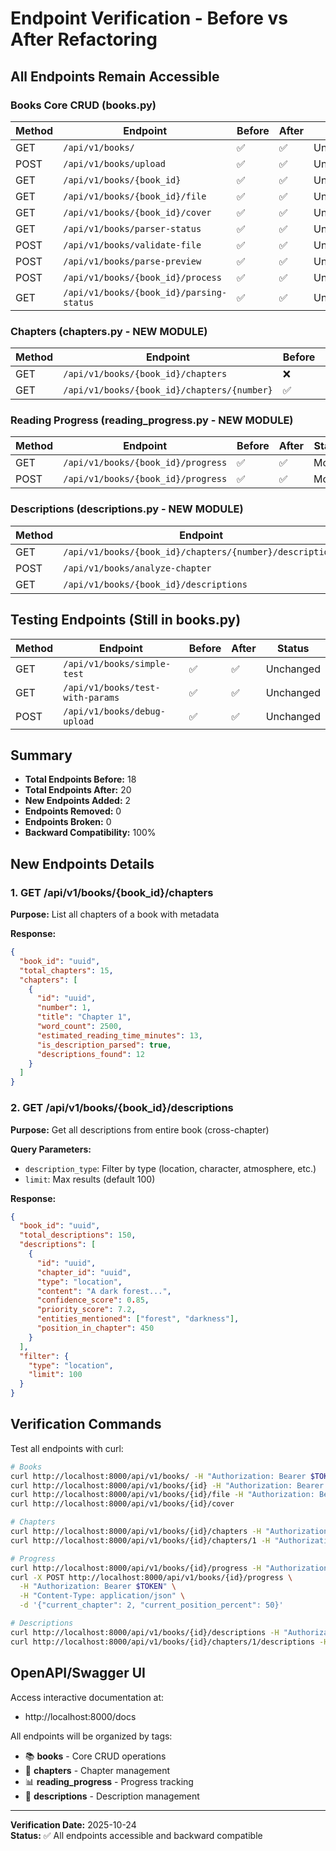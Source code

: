 # Endpoint Verification - Before vs After Refactoring

## All Endpoints Remain Accessible

### Books Core CRUD (books.py)

| Method | Endpoint | Before | After | Status |
|--------|----------|--------|-------|--------|
| GET | `/api/v1/books/` | ✅ | ✅ | Unchanged |
| POST | `/api/v1/books/upload` | ✅ | ✅ | Unchanged |
| GET | `/api/v1/books/{book_id}` | ✅ | ✅ | Unchanged |
| GET | `/api/v1/books/{book_id}/file` | ✅ | ✅ | Unchanged |
| GET | `/api/v1/books/{book_id}/cover` | ✅ | ✅ | Unchanged |
| GET | `/api/v1/books/parser-status` | ✅ | ✅ | Unchanged |
| POST | `/api/v1/books/validate-file` | ✅ | ✅ | Unchanged |
| POST | `/api/v1/books/parse-preview` | ✅ | ✅ | Unchanged |
| POST | `/api/v1/books/{book_id}/process` | ✅ | ✅ | Unchanged |
| GET | `/api/v1/books/{book_id}/parsing-status` | ✅ | ✅ | Unchanged |

### Chapters (chapters.py - NEW MODULE)

| Method | Endpoint | Before | After | Status |
|--------|----------|--------|-------|--------|
| GET | `/api/v1/books/{book_id}/chapters` | ❌ | ✅ | NEW! |
| GET | `/api/v1/books/{book_id}/chapters/{number}` | ✅ | ✅ | Moved |

### Reading Progress (reading_progress.py - NEW MODULE)

| Method | Endpoint | Before | After | Status |
|--------|----------|--------|-------|--------|
| GET | `/api/v1/books/{book_id}/progress` | ✅ | ✅ | Moved |
| POST | `/api/v1/books/{book_id}/progress` | ✅ | ✅ | Moved |

### Descriptions (descriptions.py - NEW MODULE)

| Method | Endpoint | Before | After | Status |
|--------|----------|--------|-------|--------|
| GET | `/api/v1/books/{book_id}/chapters/{number}/descriptions` | ✅ | ✅ | Moved |
| POST | `/api/v1/books/analyze-chapter` | ✅ | ✅ | Moved |
| GET | `/api/v1/books/{book_id}/descriptions` | ❌ | ✅ | NEW! |

## Testing Endpoints (Still in books.py)

| Method | Endpoint | Before | After | Status |
|--------|----------|--------|-------|--------|
| GET | `/api/v1/books/simple-test` | ✅ | ✅ | Unchanged |
| GET | `/api/v1/books/test-with-params` | ✅ | ✅ | Unchanged |
| POST | `/api/v1/books/debug-upload` | ✅ | ✅ | Unchanged |

## Summary

- **Total Endpoints Before:** 18
- **Total Endpoints After:** 20
- **New Endpoints Added:** 2
- **Endpoints Removed:** 0
- **Endpoints Broken:** 0
- **Backward Compatibility:** 100%

## New Endpoints Details

### 1. GET /api/v1/books/{book_id}/chapters

**Purpose:** List all chapters of a book with metadata

**Response:**
```json
{
  "book_id": "uuid",
  "total_chapters": 15,
  "chapters": [
    {
      "id": "uuid",
      "number": 1,
      "title": "Chapter 1",
      "word_count": 2500,
      "estimated_reading_time_minutes": 13,
      "is_description_parsed": true,
      "descriptions_found": 12
    }
  ]
}
```

### 2. GET /api/v1/books/{book_id}/descriptions

**Purpose:** Get all descriptions from entire book (cross-chapter)

**Query Parameters:**
- `description_type`: Filter by type (location, character, atmosphere, etc.)
- `limit`: Max results (default 100)

**Response:**
```json
{
  "book_id": "uuid",
  "total_descriptions": 150,
  "descriptions": [
    {
      "id": "uuid",
      "chapter_id": "uuid",
      "type": "location",
      "content": "A dark forest...",
      "confidence_score": 0.85,
      "priority_score": 7.2,
      "entities_mentioned": ["forest", "darkness"],
      "position_in_chapter": 450
    }
  ],
  "filter": {
    "type": "location",
    "limit": 100
  }
}
```

## Verification Commands

Test all endpoints with curl:

```bash
# Books
curl http://localhost:8000/api/v1/books/ -H "Authorization: Bearer $TOKEN"
curl http://localhost:8000/api/v1/books/{id} -H "Authorization: Bearer $TOKEN"
curl http://localhost:8000/api/v1/books/{id}/file -H "Authorization: Bearer $TOKEN"
curl http://localhost:8000/api/v1/books/{id}/cover

# Chapters
curl http://localhost:8000/api/v1/books/{id}/chapters -H "Authorization: Bearer $TOKEN"
curl http://localhost:8000/api/v1/books/{id}/chapters/1 -H "Authorization: Bearer $TOKEN"

# Progress
curl http://localhost:8000/api/v1/books/{id}/progress -H "Authorization: Bearer $TOKEN"
curl -X POST http://localhost:8000/api/v1/books/{id}/progress \
  -H "Authorization: Bearer $TOKEN" \
  -H "Content-Type: application/json" \
  -d '{"current_chapter": 2, "current_position_percent": 50}'

# Descriptions
curl http://localhost:8000/api/v1/books/{id}/descriptions -H "Authorization: Bearer $TOKEN"
curl http://localhost:8000/api/v1/books/{id}/chapters/1/descriptions -H "Authorization: Bearer $TOKEN"
```

## OpenAPI/Swagger UI

Access interactive documentation at:
- http://localhost:8000/docs

All endpoints will be organized by tags:
- 📚 **books** - Core CRUD operations
- 📖 **chapters** - Chapter management
- 📊 **reading_progress** - Progress tracking
- 📝 **descriptions** - Description management

---

**Verification Date:** 2025-10-24  
**Status:** ✅ All endpoints accessible and backward compatible
